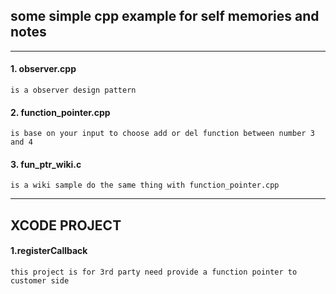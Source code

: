 ## some simple cpp example for self memories and notes
---
#### 1. observer.cpp 
	is a observer design pattern
#### 2. function_pointer.cpp 
	is base on your input to choose add or del function between number 3 and 4
#### 3. fun_ptr_wiki.c 
	is a wiki sample do the same thing with function_pointer.cpp

---
## XCODE PROJECT
#### 1.registerCallback

	this project is for 3rd party need provide a function pointer to customer side